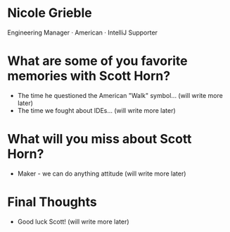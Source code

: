 # Nicole Grieble
Engineering Manager · American · IntelliJ Supporter

# What are some of you favorite memories with Scott Horn?
* The time he questioned the American "Walk" symbol... (will write more later)
* The time we fought about IDEs... (will write more later)

# What will you miss about Scott Horn?
* Maker - we can do anything attitude (will write more later)

# Final Thoughts
* Good luck Scott! (will write more later)
